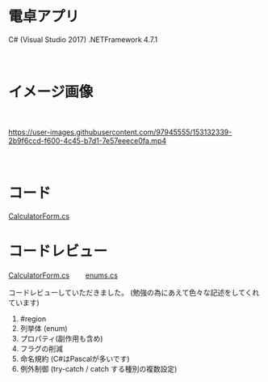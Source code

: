 # 電卓アプリ

C# (Visual Studio 2017)   .NETFramework 4.7.1

　
# イメージ画像
　　
  
https://user-images.githubusercontent.com/97945555/153132339-2b9f6ccd-f600-4c45-b7d1-7e57eeece0fa.mp4


　　　
# コード

[CalculatorForm.cs](https://github.com/rikaa-se/calculator/blob/main/calculator/calculator/CalculatorForm.cs)


# コードレビュー
[CalculatorForm.cs](https://github.com/rikaa-se/calculator/blob/main/calculator/calculator/CalculatorForm.cshttps://github.com/rikaa-se/calculator/blob/develop_nkbys/calculator/calculator/CalculatorForm.cs)　
　[enums.cs](https://github.com/rikaa-se/calculator/blob/develop_nkbys/calculator/calculator/enums.cs)

コードレビューしていただきました。 (勉強の為にあえて色々な記述をしてくれています)

 
1. #region 
1. 列挙体 (enum)
1. プロパティ(副作用も含め)
1. フラグの削減
1. 命名規約 (C#はPascalが多いです)
1. 例外制御 (try-catch / catch する種別の複数設定)
 

